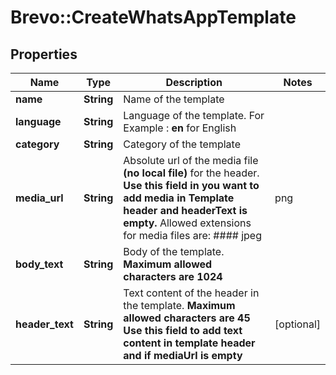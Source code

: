 # Brevo::CreateWhatsAppTemplate

## Properties
Name | Type | Description | Notes
------------ | ------------- | ------------- | -------------
**name** | **String** | Name of the template | 
**language** | **String** | Language of the template. For Example : **en** for English  | 
**category** | **String** | Category of the template | 
**media_url** | **String** | Absolute url of the media file **(no local file)** for the header. **Use this field in you want to add media in Template header and headerText is empty.** Allowed extensions for media files are: #### jpeg | png | mp4 | pdf  | [optional] 
**body_text** | **String** | Body of the template. **Maximum allowed characters are 1024** | 
**header_text** | **String** | Text content of the header in the template.  **Maximum allowed characters are 45** **Use this field to add text content in template header and if mediaUrl is empty**  | [optional] 


